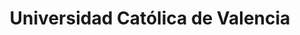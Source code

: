 ---
title: "Universidad Católica de Valencia"
url: /picanya/universidad-catolica-de-valencia/
shop: general
---